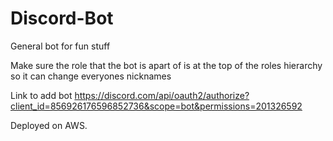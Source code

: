 # Discord-Bot
General bot for fun stuff

Make sure the role that the bot is apart of is at the top of the roles hierarchy so
it can change everyones nicknames

Link to add bot
https://discord.com/api/oauth2/authorize?client_id=856926176596852736&scope=bot&permissions=201326592

Deployed on AWS.
